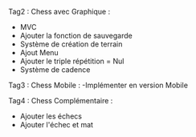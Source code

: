Tag2 : Chess avec Graphique :
- MVC
- Ajouter la fonction de sauvegarde
- Système de création de terrain
- Ajout Menu
- Ajouter le triple répétition = Nul
- Système de cadence


Tag3 : Chess Mobile :
-Implémenter en version Mobile


Tag4 : Chess Complémentaire :
- Ajouter les échecs
- Ajouter l'échec et mat